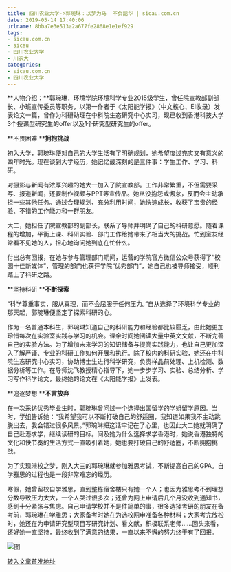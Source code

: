 ```yaml
---
title: 四川农业大学->郭琬琳：以梦为马  不负韶华 | sicau.com.cn
date: 2019-05-14 17:40:06
urlname: 8bba7e3e513a2a677fe2868e1e1ef929
tags: 
- sicau.com.cn
- sicau
- 四川农业大学
- 川农大
categories:
- sicau.com.cn
- 四川农业大学
---
```



**人物介绍：**郭琬琳，环境学院环境科学专业2015级学生，曾任院宣教部副部长、小班宣传委员等职务，以第一作者于《太阳能学报》（中文核心、EI收录）发表论文一篇，曾作为科研助理在中科院生态研究中心实习，现已收到香港科技大学3个授课型研究生的offer以及1个研究型研究生的offer。

**不畏困难 ****拥抱挑战**

初入大学，郭琬琳便对自己的大学生活有了明确规划，她希望度过充实又有意义的四年时光。现在谈到大学经历，她记忆最深刻的是三件事：学生工作、学习、科研。

对摄影与新闻有浓厚兴趣的她大一加入了院宣教部。工作非常繁重，不但需要采写、报道新闻，还要制作视频与PPT等宣传品。她从没抱怨或懈怠，反而会主动承担一些其他任务。通过合理规划、充分利用时间，她快速成长，收获了宝贵的经验、不错的工作能力和一群朋友。

大二，她担任了院宣教部的副部长，联系了导师并明确了自己的科研意愿。随着课程的增加，平衡上课、科研实验、部门工作给她带来了相当大的挑战。忙到室友经常看不见她的人，担心地询问她到底在忙什么。

付出总有回报，在她与参与管理部门期间，运营的学院官方微信公众号获得了“校园十佳新媒体”，管理的部门也获评学院“优秀部门”，她自己也被导师接受，顺利踏上了科研之路。

**坚持科研 ****不断探索**

“科学尊重事实，服从真理，而不会屈服于任何压力。”自从选择了环境科学专业的那天起，郭琬琳便坚定了探索科研的心。

作为一名普通本科生，郭琬琳知道自己的科研能力和经验都比较匮乏，由此她更加珍惜每次在实验室实践与学习的机会。课余时间她阅读大量中英文文献，不断完善自己的实验方法。为了增加未来学习的知识储备与提高实践能力，也让自己更加深入了解严谨、专业的科研工作如何开展和执行。除了校内的科研实验，她还在中科院生态研究中心实习，协助博士生进行科学研究，负责样品前处理、上机检测、数据分析等工作。在导师沈飞教授精心指导下，她一步步学习、实验、总结分析、学习写作科学论文，最终她的论文在《太阳能学报》上发表。

**追逐梦想 ****不言放弃**

在一次采访优秀毕业生时，郭琬琳曾问过一个选择出国留学的学姐留学原因。当时，学姐告诉她：“我希望我可以不断打破自己的舒适圈，我知道如果我不主动跳脱出去，我会错过很多风景。”郭琬琳把这话牢记在了心里，也因此大二她就明确了自己赴港求学，继续读研的目标。问及她为什么选择求学香港时，她说香港独特的文化和快节奏的生活方式一直吸引着她，她也要打破自己的舒适圈，不断拥抱挑战。

为了实现港校之梦，刚入大三的郭琬琳就参加雅思考试，不断提高自己的GPA。自学雅思的过程也是一段非常难忘的经历。

寒假，她曾留校自学雅思，直到整栋宿舍楼只有她一个人；也因为雅思考不到理想分数导致压力太大，一个人哭过很多次；还曾为网上申请后几个月没收到通知书，感到十分紧张与焦虑。自己申请学校并不是件简单的事，很多选择考研的朋友在备考前，郭琬琳在学雅思；大家备考时她在为选校网申准备各种材料；大家考完放松时，她还在为申请研究型项目写研究计划、看文献，积极联系老师……回头来看，还好她一直坚持，最终收到了满意的结果，一直以来不懈的努力终于有了回报。



![图](https://news.sicau.edu.cn/__local/A/CA/79/635CE6E518041C02EE2A6F438CE_F35A2CBD_17FA9.jpg)

[转入文章首发地址](https://news.sicau.edu.cn/info/1078/51191.htm)
